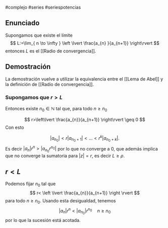 #complejo #series #seriespotencias 
## Enunciado

Supongamos que existe el límite 
$$
L:=\lim_{ n \to \infty } \left \lvert \frac{a_{n} }{a_{n+1}} \right\rvert 
$$
entonces $L$ es el [[Radio de convergencia]].

## Demostración

La demostración vuelve a utilizar la equivalencia entre el [[Lema de Abel]] y la definición de [[Radio de convergencia]]. 

### Supongamos que $r>L$
Entonces existe $n_{0}\in \mathbb{N}$ tal que, para todo $n \geq n_{0}$

$$
r>\left\lvert  \frac{a_{n}}{a_{n+1}}  \right\rvert \geq 0
$$
Con esto 

$$
\lvert a_{n_{0}} \rvert  < r\lvert a_{n_{0}+1}  \rvert < \dots < r^k \lvert a_{n_{0}+k}  \rvert .
$$
Es decir $\lvert  a_{n}\rvert r^n > \lvert a_{n_{0}}r^{n_{0}} \rvert$ por lo que no converge a $0$, que además implica que no converge la sumatoria para $\lvert z \rvert=r$, es decir $L\geq\rho$.

## $r< L$
Podemos fijar $n_{0}$ tal que 
$$
r< \left \lvert  \frac{a_{n}}{a_{n+1}}   \right \rvert 
$$
para todo $n \geq n_{0}$. Usando esta desigualdad, tenemos
$$
\lvert a_{n}  \rvert r^n < \lvert a_{n_{0}}  \rvert r^{n_{0}} \quad n\geq n_{0}
$$
por lo que la sucesión está acotada.

